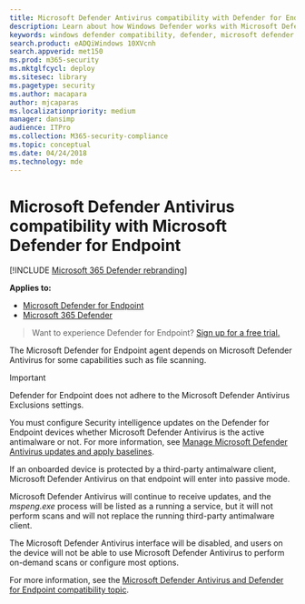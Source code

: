 ```yaml
---
title: Microsoft Defender Antivirus compatibility with Defender for Endpoint
description: Learn about how Windows Defender works with Microsoft Defender for Endpoint and how it functions when a third-party antimalware client is used.
keywords: windows defender compatibility, defender, microsoft defender atp, defender for endpoint, antivirus, mde
search.product: eADQiWindows 10XVcnh
search.appverid: met150
ms.prod: m365-security
ms.mktglfcycl: deploy
ms.sitesec: library
ms.pagetype: security
ms.author: macapara
author: mjcaparas
ms.localizationpriority: medium
manager: dansimp
audience: ITPro
ms.collection: M365-security-compliance
ms.topic: conceptual
ms.date: 04/24/2018
ms.technology: mde
---
```


# Microsoft Defender Antivirus compatibility with Microsoft Defender for Endpoint

[!INCLUDE [Microsoft 365 Defender rebranding](../../includes/microsoft-defender.md)]

**Applies to:**
- [Microsoft Defender for Endpoint](https://go.microsoft.com/fwlink/p/?linkid=2154037)
- [Microsoft 365 Defender](https://go.microsoft.com/fwlink/p/?linkid=2118804)


>Want to experience Defender for Endpoint? [Sign up for a free trial.](https://www.microsoft.com/microsoft-365/windows/microsoft-defender-atp?ocid=docs-wdatp-defendercompat-abovefoldlink)

The Microsoft Defender for Endpoint agent depends on Microsoft Defender Antivirus for some capabilities such as file scanning.

>[!IMPORTANT]
>Defender for Endpoint does not adhere to the Microsoft Defender Antivirus Exclusions settings. 

You must configure Security intelligence updates on the Defender for Endpoint devices whether Microsoft Defender Antivirus is the active antimalware or not. For more information, see [Manage Microsoft Defender Antivirus updates and apply baselines](../microsoft-defender-antivirus/manage-updates-baselines-microsoft-defender-antivirus.md).

If an onboarded device is protected by a third-party antimalware client, Microsoft Defender Antivirus on that endpoint will enter into passive mode.

Microsoft Defender Antivirus will continue to receive updates, and the *mspeng.exe* process will be listed as a running a service, but it will not perform scans and will not replace the running third-party antimalware client.

The Microsoft Defender Antivirus interface will be disabled, and users on the device will not be able to use Microsoft Defender Antivirus to perform on-demand scans or configure most options.

For more information, see the [Microsoft Defender Antivirus and Defender for Endpoint compatibility topic](../microsoft-defender-antivirus/microsoft-defender-antivirus-compatibility.md).
